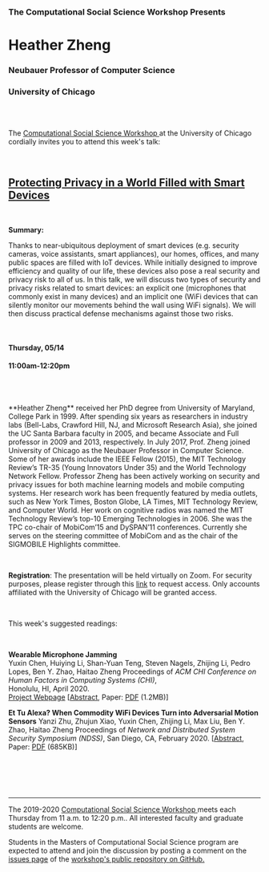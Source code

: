 

<h3 class=pfblock-header> The Computational Social Science Workshop Presents </h3>

<h1 class=pfblock-header3> Heather Zheng</h1>
<h3 class=pfblock-header3> Neubauer Professor of Computer Science </h3>
<h3 class=pfblock-header3> University of Chicago </h3>

<br><br>



<p class=pfblock-header3>The <a href="https://macss.uchicago.edu/content/computation-workshop"> Computational Social Science Workshop </a> at the University of Chicago cordially invites you to attend this week's talk:</p>



<br>

<div class=pfblock-header3>
<h2 class=pfblock-header>
  <a href=https://github.com/uchicago-computation-workshop/Spring2020/tree/master/05-14_Zheng> Protecting Privacy in a World Filled with Smart Devices </a>
</h2>

<br>
</div>



<p class=footertext2>

**Summary:** 
<br>

Thanks to near-ubiquitous deployment of smart devices (e.g. security cameras, voice assistants, smart appliances), our homes, offices, and many public spaces are filled with IoT devices. While initially designed to improve efficiency and quality of our life,  these devices also pose a real security and privacy risk to all of us.   In this talk, we will discuss two types of security and privacy risks related to smart devices:  an explicit one (microphones that commonly exist in many devices) and an implicit one (WiFi devices that can silently monitor our movements behind the wall using WiFi  signals).   We will then discuss practical defense mechanisms against those two risks.  

</p>

<br>

<h4 class=pfblock-header3> Thursday, 05/14 </h4>
<h4 class=pfblock-header3> 11:00am-12:20pm </h4>

<br><br>

<p class=footertext2>
**Heather Zheng**  received her PhD degree from University of Maryland, College Park in 1999. After spending six years as researchers in industry labs (Bell-Labs, Crawford Hill, NJ, and Microsoft Research Asia), she joined the UC Santa Barbara faculty in 2005, and became Associate and Full professor in 2009 and 2013, respectively. In July 2017, Prof. Zheng joined University of Chicago as the Neubauer Professor in Computer Science. Some of her awards include the IEEE Fellow (2015), the MIT Technology Review’s TR-35 (Young Innovators Under 35) and the World Technology Network Fellow.   Professor Zheng has been actively working on security and privacy issues for both machine learning models and mobile computing systems. Her research work has been frequently featured by media outlets, such as New York Times, Boston Globe, LA Times, MIT Technology Review, and Computer World.   Her work on  cognitive radios was named the MIT Technology Review’s top-10 Emerging Technologies in 2006.  She was the TPC co-chair of MobiCom’15 and DySPAN’11 conferences. Currently she serves on the steering committee of MobiCom and as the chair of the SIGMOBILE Highlights committee.  
</p>

<br>

**Registration**: The presentation will be held virtually on Zoom. For security purposes, please register through this [link](https://uchicago.zoom.us/meeting/register/tJ0lcOiprjwiHtzBRiEifkDmkL1B806YPiVq) to request access. Only accounts affiliated with the University of Chicago will be granted access.


<br>

This week's suggested readings:

<br>

<b>Wearable Microphone Jamming</b> <br>
Yuxin Chen, Huiying Li, Shan-Yuan Teng, Steven Nagels, Zhijing Li, Pedro Lopes, Ben Y. Zhao, Haitao Zheng Proceedings of <i>ACM CHI Conference on Human Factors in Computing Systems (CHI)</i>, <br> Honolulu, HI, April 2020. <br>
[Project Webpage](http://sandlab.cs.uchicago.edu/jammer/)
[[Abstract](http://people.cs.uchicago.edu/~ravenben/publications/abstracts/ultra-chi20.html), Paper: [PDF](http://people.cs.uchicago.edu/~ravenben/publications/pdf/ultra-chi20.pdf) (1.2MB)]


<b>Et Tu Alexa? When Commodity WiFi Devices Turn into Adversarial Motion Sensors</b>
Yanzi Zhu, Zhujun Xiao, Yuxin Chen, Zhijing Li, Max Liu, Ben Y. Zhao, Haitao Zheng
Proceedings of <i>Network and Distributed System Security Symposium (NDSS)</i>,
San Diego, CA, February 2020.
[[Abstract](http://people.cs.uchicago.edu/~ravenben/publications/abstracts/advloc-ndss20.html), Paper: [PDF](http://people.cs.uchicago.edu/~ravenben/publications/pdf/advloc-ndss20.pdf) (685KB)]


<br>

<br><br>

---

<p class=footertext> The 2019-2020 <a href="https://macss.uchicago.edu/content/computation-workshop"> Computational Social Science Workshop </a> meets each Thursday from 11 a.m. to 12:20 p.m.. All interested faculty and graduate students are welcome.</p>



<p class=footertext>Students in the Masters of Computational Social Science program are expected to attend and join the discussion by posting a comment on the <a href=https://github.com/uchicago-computation-workshop/Spring2020/issues/4>issues page</a> of the <a href=https://github.com/uchicago-computation-workshop/Spring2020/tree/master/05-14_Zheng>workshop's public repository on GitHub.</a></p>
